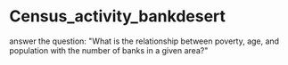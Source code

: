 # Census_activity_bankdesert
answer the question: "What is the relationship between poverty, age, and population with the number of banks in a given area?" 
